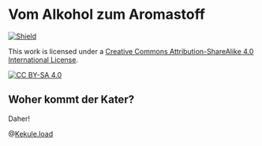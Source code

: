 <!--
author:   KRE-DSS

email:    

version:  0.1

language: de

narrator: Deutsch Female

classroom: disable

mode: Presentation

import: https://github.com/LiaTemplates/KekuleJS/blob/master/README.md

-->

# Vom Alkohol zum Aromastoff

[![Shield](https://img.shields.io/badge/License-CC%20BY--SA%204.0-lightgrey.svg)](http://creativecommons.org/licenses/by-sa/4.0/)

This work is licensed under a
[Creative Commons Attribution-ShareAlike 4.0 International License](http://creativecommons.org/licenses/by-sa/4.0/).

[![CC BY-SA 4.0](https://licensebuttons.net/l/by-sa/4.0/88x31.png)](http://creativecommons.org/licenses/by-sa/4.0/)

## Woher kommt der Kater?

Daher!

@[Kekule.load](https://github.com/KRE-DSS/CHE_10/tree/main/media/Ethanol.mol)


